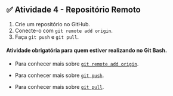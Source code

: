 ## ✅ Atividade 4 - Repositório Remoto
1. Crie um repositório no GitHub.
2. Conecte-o com `git remote add origin`.
3. Faça `git push` e `git pull`.

#### **Atividade obrigatória** para quem estiver realizando no **Git Bash**.

- Para conhecer mais sobre [`git remote add origin`](https://git-scm.com/docs/git-remote/pt_BR).

- Para conhecer mais sobre [`git push`](https://git-scm.com/docs/git-push/pt_BR).

- Para conhecer mais sobre [`git pull`](https://git-scm.com/docs/git-pull/pt_BR).